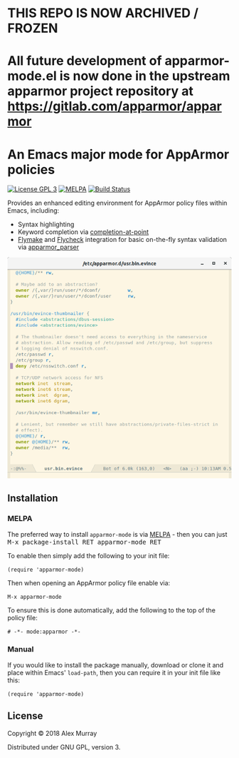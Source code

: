# THIS REPO IS NOW ARCHIVED / FROZEN

# All future development of apparmor-mode.el is now done in the upstream apparmor project repository at https://gitlab.com/apparmor/apparmor

# An Emacs major mode for AppArmor policies

[![License GPL 3](https://img.shields.io/badge/license-GPL_3-green.svg)](http://www.gnu.org/licenses/gpl-3.0.txt)
[![MELPA](http://melpa.org/packages/apparmor-mode-badge.svg)](http://melpa.org/#/apparmor-mode)
[![Build Status](https://travis-ci.org/alexmurray/apparmor-mode.svg?branch=master)](https://travis-ci.org/alexmurray/arxml-mode)

Provides an enhanced editing environment for AppArmor policy files within Emacs, including:

* Syntax highlighting
* Keyword completion via [completion-at-point](https://www.gnu.org/software/emacs/manual/html_node/elisp/Completion-in-Buffers.html)
* [Flymake](https://www.gnu.org/software/emacs/manual/html_node/emacs/Flymake.html) and [Flycheck](http://www.flycheck.org/) integration for basic on-the-fly syntax validation via [apparmor_parser](http://manpages.ubuntu.com/manpages/xenial/man8/apparmor_parser.8.html)

![apparmor-mode screenshot](screenshots/apparmor-mode.png)

## Installation

### MELPA 

The preferred way to install `apparmor-mode` is via
[MELPA](http://melpa.org) - then you can just <kbd>M-x package-install RET
apparmor-mode RET</kbd>

To enable then simply add the following to your init file:

```emacs-lisp
(require 'apparmor-mode)
```

Then when opening an AppArmor policy file enable via:

```
M-x apparmor-mode
```

To ensure this is done automatically, add the following to the top of the
policy file:

```
# -*- mode:apparmor -*-
```


### Manual

If you would like to install the package manually, download or clone it and
place within Emacs' `load-path`, then you can require it in your init file like
this:

```emacs-lisp
(require 'apparmor-mode)
```

## License

Copyright © 2018 Alex Murray

Distributed under GNU GPL, version 3.
